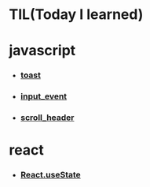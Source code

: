 **TIL(Today I learned)** 
=======
# __javascript__

* ### [toast][toastlink]

[toastlink]: https://github.com/ejisooo/TIL/blob/main/javascript/toast.md "Go toast"

* ### [input_event][inputeventlink]

[inputeventlink]: https://github.com/ejisooo/TIL/blob/main/javascript/input_event.md "Go input event"

* ### [scroll_header][scrollheaderlink]

[scrollheaderlink]: https://github.com/ejisooo/TIL/blob/main/javascript/scroll_header.md "Go scroll event"

# __react__
* ### [React.useState][React.useStatelink]

[React.useStatelink]: https://github.com/ejisooo/TIL/blob/main/react/React.useState.md "Go React.useState"
